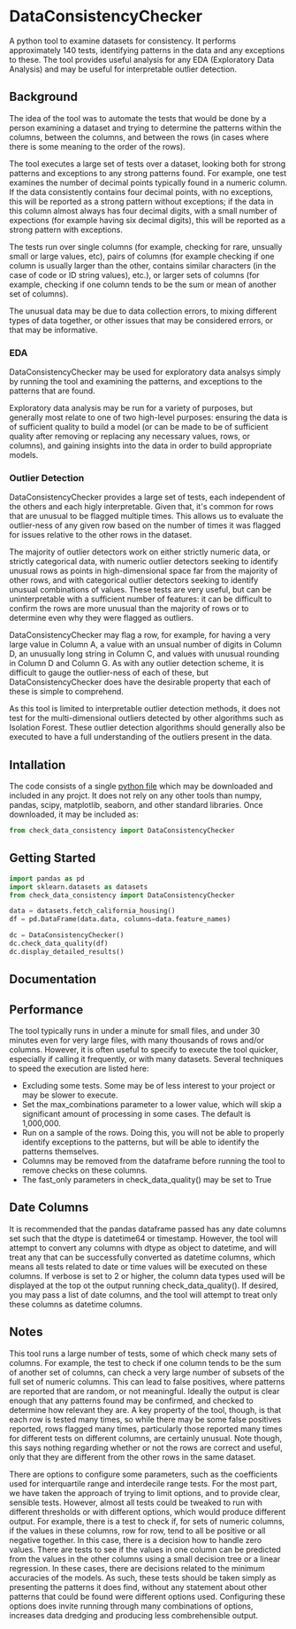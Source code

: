 # DataConsistencyChecker
A python tool to examine datasets for consistency. It performs approximately 140 tests, identifying patterns in the data and any exceptions to these. The tool provides useful analysis for any EDA (Exploratory Data Analysis) and may be useful for interpretable outlier detection.

## Background

The idea of the tool was to automate the tests that would be done by a person examining a dataset and trying to determine the patterns within the columns, between the columns, and between the rows (in cases where there is some meaning to the order of the rows). 

The tool executes a large set of tests over a dataset, looking both for strong patterns and exceptions to any strong patterns found. For example, one test examines the number of decimal points typically found in a numeric column. If the data consistently contains four decimal points, with no exceptions, this will be reported as a strong pattern without exceptions; if the data in this column almost always has four decimal digits, with a small number of expections (for example having six decimal digits), this will be reported as a strong pattern with exceptions. 

The tests run over single columns (for example, checking for rare, unsually small or large values, etc), pairs of columns (for example checking if one column is usually larger than the other, contains similar characters (in the case of code or ID string values), etc.), or larger sets of columns (for example, checking if one column tends to be the sum or mean of another set of columns). 

The unusual data may be due to data collection errors, to mixing different types of data together, or other issues that may be considered errors, or that may be informative. 

### EDA

DataConsistencyChecker may be used for exploratory data analsys simply by running the tool and examining the patterns, and exceptions to the patterns that are found.

Exploratory data analysis may be run for a variety of purposes, but generally most relate to one of two high-level purposes: ensuring the data is of sufficient quality to build a model (or can be made to be of sufficient quality after removing or replacing any necessary values, rows, or columns), and gaining insights into the data in order to build appropriate models. 

### Outlier Detection

DataConsistencyChecker provides a large set of tests, each independent of the others and each higly interpretable. Given that, it's common for rows that are unusual to be flagged multiple times. This allows us to evaluate the outlier-ness of any given row based on the number of times it was flagged for issues relative to the other rows in the dataset. 

The majority of outlier detectors work on either strictly numeric data, or strictly categorical data, with numeric outlier detectors seeking to identify unusual rows as points in high-dimensional space far from the majority of other rows, and with categorical outlier detectors seeking to identify unusual combinations of values. These tests are very useful, but can be uninterpretable with a sufficient number of features: it can be difficult to confirm the rows are more unusual than the majority of rows or to determine even why they were flagged as outliers. 

DataConsistencyChecker may flag a row, for example, for having a very large value in Column A, a value with an unsual number of digits in Column D, an unusually long string in Column C, and values with unusual rounding in Column D and Column G. As with any outlier detection scheme, it is difficult to gauge the outlier-ness of each of these, but DataConsistencyChecker does have the desirable property that each of these is simple to comprehend. 

As this tool is limited to interpretable outlier detection methods, it does not test for the multi-dimensional outliers detected by other algorithms such as Isolation Forest. These outlier detection algorithms should generally also be executed to have a full understanding of the outliers present in the data. 

## Intallation
The code consists of a single [python file](https://github.com/Brett-Kennedy/DataConsistencyChecker/blob/main/check_data_consistency.py) which may be downloaded and included in any projct. It does not rely on any other tools than numpy, pandas, scipy, matplotlib, seaborn, and other standard libraries. Once downloaded, it may be included as:

```python
from check_data_consistency import DataConsistencyChecker
```

## Getting Started

```python
import pandas as pd
import sklearn.datasets as datasets
from check_data_consistency import DataConsistencyChecker

data = datasets.fetch_california_housing()
df = pd.DataFrame(data.data, columns=data.feature_names)

dc = DataConsistencyChecker()
dc.check_data_quality(df)
dc.display_detailed_results()
```

## Documentation

## Performance

The tool typically runs in under a minute for small files, and under 30 minutes even for very large files, with many thousands of rows and/or columns. However, it is
often useful to specify to execute the tool quicker, especially if calling it frequently, or with many datasets. Several techniques to speed the execution are listed here:

- Excluding some tests. Some may be of less interest to your project or may be slower to execute.  
- Set the max_combinations parameter to a lower value, which will skip a significant amount of processing in some cases. The default is 1,000,000. 
- Run on a sample of the rows. Doing this, you will not be able to properly identify exceptions to the patterns, but will be able to identify the patterns themselves. 
- Columns may be removed from the dataframe before running the tool to remove checks on these columns. 
- The fast_only parameters in check_data_quality() may be set to True

## Date Columns

It is recommended that the pandas dataframe passed has any date columns set such that the dtype is datetime64 or timestamp. However, the tool will attempt to convert any columns with dtype as object to datetime, and will treat any that can be successfully converted as datetime columns, which means all tests related to date or time values will be executed on these columns. If verbose is set to 2 or higher, the column data types used will be displayed at the top ot the output running check_data_quality(). If desired, you may pass a list of date columns, and the tool will attempt to treat only these columns as datetime columns. 


## Notes

This tool runs a large number of tests, some of which check many sets of columns. For example, the test to check if one column tends to be the sum of another set of columns, can check a very large number of subsets of the full set of numeric columns. This can lead to false positives, where patterns are reported that are random, or not meaningful. Ideally the output is clear enough that any patterns found may be confirmed, and checked to determine how relevant they are. A key property of the tool, though, is that each row is tested many times, so while there may be some false positives reported, rows flagged many times, particularly those reported many times for different tests on different columns, are certainly unusual. Note though, this says nothing regarding whether or not the rows are correct and useful, only that they are different from the other rows in the same dataset. 

There are options to configure some parameters, such as the coefficients used for interquartile range and interdecile range tests. For the most part, we have taken the approach of trying to limit options, and to provide clear, sensible tests. However, almost all tests could be tweaked to run with different thresholds or with different options, which would produce different output. For example, there is a test to check if, for sets of numeric columns, if the values in these columns, row for row, tend to all be positive or all negative together. In this case, there is a decision how to handle zero values. There are tests to see if the values in one column can be predicted from the values in the other columns using a small decision tree or a linear regression. In these cases, there are decisions related to the minimum accuracies of the models. As such, these tests should be taken simply as presenting the patterns it does find, without any statement about other patterns that could be found were different options used. Configuring these options does invite running through many combinations of options, increases data dredging and producing less combrehensible output. 
